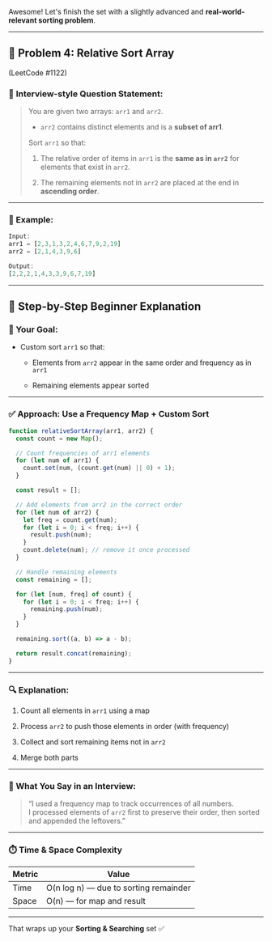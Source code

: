 Awesome! Let's finish the set with a slightly advanced and **real-world-relevant sorting problem**.

---

## 🔹 **Problem 4: Relative Sort Array**

(LeetCode #1122)

### 🧠 **Interview-style Question Statement:**

> You are given two arrays: `arr1` and `arr2`.
> 
> - `arr2` contains distinct elements and is a **subset of arr1**.
>     
> 
> Sort `arr1` so that:
> 
> 1. The relative order of items in `arr1` is the **same as in `arr2`** for elements that exist in `arr2`.
>     
> 2. The remaining elements not in `arr2` are placed at the end in **ascending order**.
>     

---

### 🔸 Example:

```js
Input:
arr1 = [2,3,1,3,2,4,6,7,9,2,19]  
arr2 = [2,1,4,3,9,6]

Output:
[2,2,2,1,4,3,3,9,6,7,19]
```

---

## 🧱 **Step-by-Step Beginner Explanation**

### 🎯 Your Goal:

- Custom sort `arr1` so that:
    
    - Elements from `arr2` appear in the same order and frequency as in `arr1`
        
    - Remaining elements appear sorted
        

---

### ✅ **Approach: Use a Frequency Map + Custom Sort**

```js
function relativeSortArray(arr1, arr2) {
  const count = new Map();

  // Count frequencies of arr1 elements
  for (let num of arr1) {
    count.set(num, (count.get(num) || 0) + 1);
  }

  const result = [];

  // Add elements from arr2 in the correct order
  for (let num of arr2) {
    let freq = count.get(num);
    for (let i = 0; i < freq; i++) {
      result.push(num);
    }
    count.delete(num); // remove it once processed
  }

  // Handle remaining elements
  const remaining = [];

  for (let [num, freq] of count) {
    for (let i = 0; i < freq; i++) {
      remaining.push(num);
    }
  }

  remaining.sort((a, b) => a - b);

  return result.concat(remaining);
}
```

---

### 🔍 **Explanation:**

1. Count all elements in `arr1` using a map
    
2. Process `arr2` to push those elements in order (with frequency)
    
3. Collect and sort remaining items not in `arr2`
    
4. Merge both parts
    

---

### 🧠 What You Say in an Interview:

> “I used a frequency map to track occurrences of all numbers.  
> I processed elements of `arr2` first to preserve their order, then sorted and appended the leftovers.”

---

### ⏱️ Time & Space Complexity

|Metric|Value|
|---|---|
|Time|O(n log n) — due to sorting remainder|
|Space|O(n) — for map and result|

---

That wraps up your **Sorting & Searching** set ✅